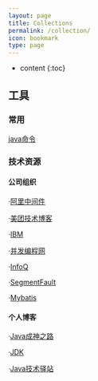 ```yaml
---
layout: page
title: Collections
permalink: /collection/
icon: bookmark
type: page
---
```


* content
{:toc}

## 工具

### 常用

[java命令](https://www.hollischuang.com/archives/1561)

### 技术资源

#### 公司组织

  ·[阿里中间件](http://jm.taobao.org/)
  
  ·[美团技术博客](https://tech.meituan.com/?l=80&pos=0)
  
  ·[IBM](https://www.ibm.com/developerworks/cn/java/)
  
  ·[并发编程网](http://ifeve.com/)
  
  ·[InfoQ](https://www.infoq.cn/)
  
  ·[SegmentFault](https://segmentfault.com/)
  
  ·[Mybatis](http://www.mybatis.org/mybatis-3/zh/project-info.html)
  
#### 个人博客
    
   ·[Java成神之路](http://www.hollischuang.com/)
    
   ·[JDK](https://github.com/seaswalker/JDK)
   
   ·[Java技术驿站](http://cmsblogs.com/)
  